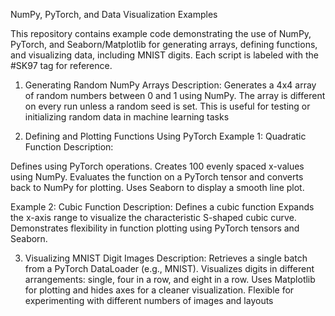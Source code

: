 NumPy, PyTorch, and Data Visualization Examples

This repository contains example code demonstrating the use of NumPy, PyTorch, and Seaborn/Matplotlib for generating arrays, defining functions, and visualizing data, including MNIST digits. Each script is labeled with the #SK97 tag for reference.

1. Generating Random NumPy Arrays
Description:
Generates a 4x4 array of random numbers between 0 and 1 using NumPy.
The array is different on every run unless a random seed is set.
This is useful for testing or initializing random data in machine learning tasks

2. Defining and Plotting Functions Using PyTorch
Example 1: Quadratic Function
Description:

Defines 
using PyTorch operations.
Creates 100 evenly spaced x-values using NumPy.
Evaluates the function on a PyTorch tensor and converts back to NumPy for plotting.
Uses Seaborn to display a smooth line plot.

Example 2: Cubic Function
Description:
Defines a cubic function 
Expands the x-axis range to visualize the characteristic S-shaped cubic curve.
Demonstrates flexibility in function plotting using PyTorch tensors and Seaborn.

3. Visualizing MNIST Digit Images
Description:
Retrieves a single batch from a PyTorch DataLoader (e.g., MNIST).
Visualizes digits in different arrangements: single, four in a row, and eight in a row.
Uses Matplotlib for plotting and hides axes for a cleaner visualization.
Flexible for experimenting with different numbers of images and layouts
